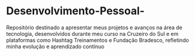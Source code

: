 # Desenvolvimento-Pessoal-
Repositório destinado a apresentar meus projetos e avanços na área de tecnologia, desenvolvidos durante meu curso na Cruzeiro do Sul e em plataformas como Hashtag Treinamentos e Fundação Bradesco, refletindo minha evolução e aprendizado contínuo
